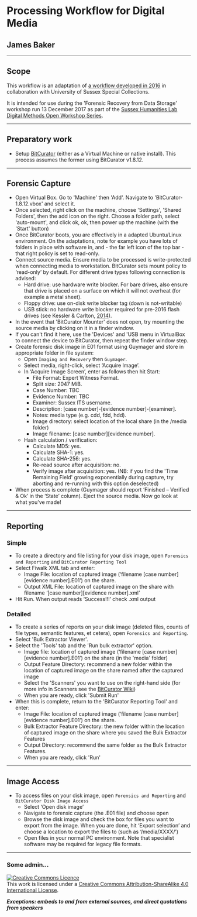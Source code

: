 # Processing Workflow for Digital Media

## James Baker

______
## Scope

This workflow is an adaptation of [a workflow developed in 2016](https://github.com/drjwbaker/bitcurator-workflow/blob/master/documents/2016-06-13_digitalmedia-processingworkflow-v02a.md) in collaboration with University of Sussex Special Collections.

It is intended for use during the 'Forensic Recovery from Data Storage' workshop run 13 December 2017 as part of the [Sussex Humanities Lab](http://www.sussex.ac.uk/shl/) [Digital Methods Open Workshop Series](http://www.sussex.ac.uk/shl/events/open_workshop_series).

______
## Preparatory work

- Setup [BitCurator](https://wiki.bitcurator.net/index.php?title=Main_Page) (either as a Virtual Machine or native install). This process assumes the former using BitCurator v1.8.12.

______
## Forensic Capture

- Open Virtual Box. Go to 'Machine' then 'Add'. Navigate to 'BitCurator-1.8.12.vbox' and select it.
- Once selected, right click on the machine, choose 'Settings', 'Shared Folders', then the add icon on the right. Choose a folder path, select 'auto-mount', and click ok, ok, then power up the machine (with the 'Start' button)
- Once BitCurator boots, you are effectively in a adapted Ubuntu/Linux environment. On the adaptations, note for example you have lots of folders in place with software in, and - the far left icon of the top bar - that right policy is set to read-only.
- Connect source media. Ensure media to be processed is write-protected when connecting media to workstation. BitCurator sets mount policy to ‘read-only’ by default. For different drive types following connection is advised:
	- Hard drive: use hardware write blocker. For bare drives, also ensure that drive is placed on a surface on which it will not overheat (for example a metal sheet).
	- Floppy drive: use on-disk write blocker tag (down is not-writable)
	- USB stick: no hardware write blocker required for pre-2016 flash drives (see Kessler & Carlton, [2014](http://ojs.jdfsl.org/index.php/jdfsl/article/view/249)).
- In the event that 'BitCurator Mounter' does not open, try mounting the source media by clicking on it in a finder window.
- If you can't find it here, use the 'Devices' and 'USB menu in VirtualBox to connect the device to BitCurator, then repeat the finder window step.
- Create forensic disk image in E01 format using Guymager and store in appropriate folder in file system:
	- Open `Imaging and Recovery` then `Guymager`.
	- Select media, right-click, select ‘Acquire Image’.
	- In ‘Acquire Image Screen’, enter as follows then hit Start:
		- File Format: Expert Witness Format.
		- Split size: 2047 MiB.
		- Case Number: TBC
		- Evidence Number: TBC
		- Examiner: Sussex ITS username.
		- Description: [case number]-[evidence number]-[examiner].
		- Notes: media type (e.g. cdd, fdd, hdd).
		- Image directory: select location of the local share (in the /media folder)
		- Image filename: [case number][evidence number].
	- Hash calculation / verification:
		- Calculate MD5: yes.
		- Calculate SHA-1: yes.
		- Calculate SHA-256: yes.
		- Re-read source after acquisition: no.
		- Verify image after acquisition: yes. (NB: if you find the 'Time Remaining Field' growing exponentially during capture, try aborting and re-running with this option deselected)
- When process is complete (Guymager should report ‘Finished – Verified & Ok’ in the ‘State’ column). Eject the source media. Now go look at what you've made!

______
## Reporting

### Simple

- To create a directory and file listing for your disk image, open `Forensics and Reporting` and `BitCurator Reporting Tool`
- Select Fiwalk XML tab and enter:
	- Image File: location of captured image (‘filename [case number][evidence number].E01’) on the share.
	- Output XML File: location of captured image on the share with filename ‘[case number][evidence number].xml’
- Hit Run. When output reads ‘Success!!!’ check .xml output

### Detailed

- To create a series of reports on your disk image (deleted files, counts of file types, semantic features, et cetera), open `Forensics and Reporting`.
- Select 'Bulk Extractor Viewer'.
- Select the 'Tools' tab and the 'Run bulk extractor' option.
	- Image file: location of captured image (‘filename [case number][evidence number].E01’) on the share (in the 'media' folder)
	- Output Feature Directory: recommend a new folder within the location of captured image on the share named after the captured image
	- Select the 'Scanners' you want to use on the right-hand side (for more info in Scanners see the [BitCurator Wiki](http://wiki.bitcurator.net/index.php?title=Bulk_Extractor_Scanners))
	- When you are ready, click 'Submit Run'
- When this is complete, return to the 'BitCurator Reporting Tool' and enter:
	- Image File: location of captured image (‘filename [case number][evidence number].E01’) on the share.
	- Bulk Extractor Feature Directory: the new folder within the location of captured image on the share where you saved the Bulk Extractor Features
	- Output Directory: recommend the same folder as the Bulk Extractor Features.
	- When you are ready, click 'Run'

______
## Image Access

- To access files on your disk image, open `Forensics and Reporting` and `BitCurator Disk Image Access`
	- Select ‘Open disk image’
	- Navigate to forensic capture (the .E01 file) and choose open
	- Browse the disk image and check the box for files you want to export from the image.  When you are done, hit ‘Export selection’ and choose a location to export the files to (such as ‘/media/XXXX/’)
	- Open files in your normal PC environment. Note that specialist software may be required for legacy file formats.

____
### Some admin...

<a rel="license" href="http://creativecommons.org/licenses/by-sa/4.0/"><img alt="Creative Commons Licence" style="border-width:0" src="https://i.creativecommons.org/l/by-sa/4.0/88x31.png" /></a><br />This work is licensed under a <a rel="license" href="http://creativecommons.org/licenses/by-sa/4.0/">Creative Commons Attribution-ShareAlike 4.0 International License</a>.

***Exceptions: embeds to and from external sources, and direct quotations from speakers***
